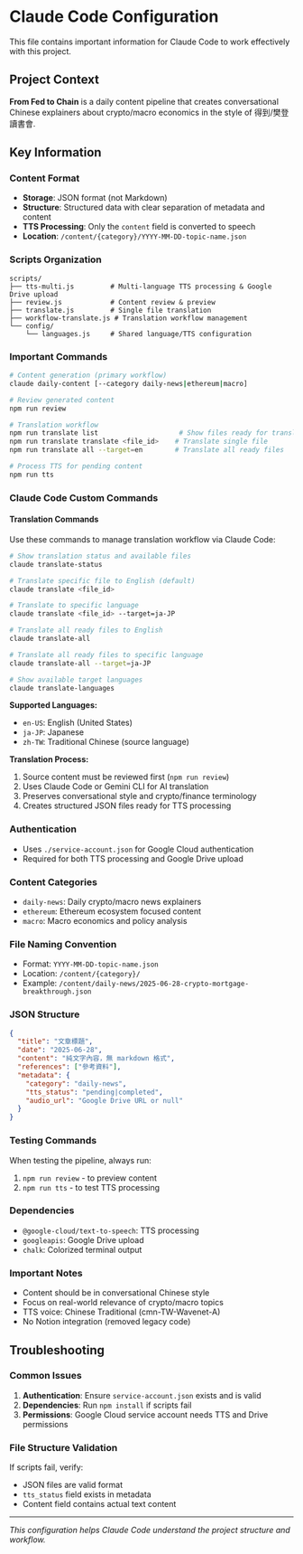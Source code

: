 # Claude Code Configuration

This file contains important information for Claude Code to work effectively with this project.

## Project Context

**From Fed to Chain** is a daily content pipeline that creates conversational Chinese explainers about crypto/macro economics in the style of 得到/樊登讀書會.

## Key Information

### Content Format
- **Storage**: JSON format (not Markdown)
- **Structure**: Structured data with clear separation of metadata and content
- **TTS Processing**: Only the `content` field is converted to speech
- **Location**: `/content/{category}/YYYY-MM-DD-topic-name.json`

### Scripts Organization
```
scripts/
├── tts-multi.js         # Multi-language TTS processing & Google Drive upload
├── review.js            # Content review & preview
├── translate.js         # Single file translation
├── workflow-translate.js # Translation workflow management
└── config/
    └── languages.js     # Shared language/TTS configuration
```

### Important Commands
```bash
# Content generation (primary workflow)
claude daily-content [--category daily-news|ethereum|macro]

# Review generated content
npm run review

# Translation workflow
npm run translate list                    # Show files ready for translation
npm run translate translate <file_id>    # Translate single file
npm run translate all --target=en        # Translate all ready files

# Process TTS for pending content
npm run tts
```

### Claude Code Custom Commands

#### Translation Commands
Use these commands to manage translation workflow via Claude Code:

```bash
# Show translation status and available files
claude translate-status

# Translate specific file to English (default)
claude translate <file_id>

# Translate to specific language
claude translate <file_id> --target=ja-JP

# Translate all ready files to English
claude translate-all

# Translate all ready files to specific language  
claude translate-all --target=ja-JP

# Show available target languages
claude translate-languages
```

**Supported Languages:**
- `en-US`: English (United States)
- `ja-JP`: Japanese
- `zh-TW`: Traditional Chinese (source language)

**Translation Process:**
1. Source content must be reviewed first (`npm run review`)
2. Uses Claude Code or Gemini CLI for AI translation
3. Preserves conversational style and crypto/finance terminology
4. Creates structured JSON files ready for TTS processing

### Authentication
- Uses `./service-account.json` for Google Cloud authentication
- Required for both TTS processing and Google Drive upload

### Content Categories
- `daily-news`: Daily crypto/macro news explainers
- `ethereum`: Ethereum ecosystem focused content
- `macro`: Macro economics and policy analysis

### File Naming Convention
- Format: `YYYY-MM-DD-topic-name.json`
- Location: `/content/{category}/`
- Example: `/content/daily-news/2025-06-28-crypto-mortgage-breakthrough.json`

### JSON Structure
```json
{
  "title": "文章標題",
  "date": "2025-06-28",
  "content": "純文字內容，無 markdown 格式",
  "references": ["參考資料"],
  "metadata": {
    "category": "daily-news",
    "tts_status": "pending|completed",
    "audio_url": "Google Drive URL or null"
  }
}
```

### Testing Commands
When testing the pipeline, always run:
1. `npm run review` - to preview content
2. `npm run tts` - to test TTS processing

### Dependencies
- `@google-cloud/text-to-speech`: TTS processing
- `googleapis`: Google Drive upload
- `chalk`: Colorized terminal output

### Important Notes
- Content should be in conversational Chinese style
- Focus on real-world relevance of crypto/macro topics
- TTS voice: Chinese Traditional (cmn-TW-Wavenet-A)
- No Notion integration (removed legacy code)

## Troubleshooting

### Common Issues
1. **Authentication**: Ensure `service-account.json` exists and is valid
2. **Dependencies**: Run `npm install` if scripts fail
3. **Permissions**: Google Cloud service account needs TTS and Drive permissions

### File Structure Validation
If scripts fail, verify:
- JSON files are valid format
- `tts_status` field exists in metadata
- Content field contains actual text content

---

*This configuration helps Claude Code understand the project structure and workflow.*